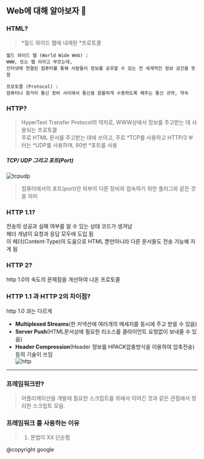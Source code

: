## Web에 대해 알아보자 🔎 

### HTML? 
> *월드 와이드 웹에 내재된 *프로토콜   

``` 
월드 와이드 웹 (World Wide Web) :
WWW, 또는 웹 이라고 부르는데,
인터넷에 연결된 컴퓨터를 통해 사람들이 정보를 공유할 수 있는 전 세계적인 정보 공간을 뜻 함 

프로토콜 (Protocol) :
컴퓨터나 원거리 통신 장비 사이에서 통신을 원활하게 수용하도록 해주는 통신 규약, 약속
```

### HTTP? 
> HyperText Transfer Protocol의 약자로, WWW상에서 정보를 주고받는 데 사용되는 프로토콜 <br>
주로 HTML 문서를 주고받는 데에 쓰이고, 주로 *TCP를 사용하고 HTTP/3 부터는 *UDP를 사용하며, 80번 *포트를 사용

##### TCP/ UDP 그리고 포트(Port)
![tcpudp](https://user-images.githubusercontent.com/68890057/103987937-959bdf80-51d0-11eb-9a37-df1cb9f7d35b.jpg)
>컴퓨터에서의 포트(port)란 외부의 다른 장비와 접속하기 위한 플러그와 같은 것을 의미

### HTTP 1.1?
전송의 성공과 실패 여부를 알 수 있는 상태 코드가 생겨남 <br>
헤더 개념이 요청과 응답 모두에 도입 됨 <br>
이 헤더(Content-Type)의 도움으로 HTML 뿐만아니라 다른 문서들도 전송 가능해 지게 됨

### HTTP 2?
http 1.0의 속도의 문제점을 개선하여 나온 프로토콜 <br>

### HTTP 1.1 과 HTTP 2의 차이점?
http 1.0 과는 다르게      
* **Multiplexed Streams**(한 커넥션에 여러개의 메세지를 동시에 주고 받을 수 있음)
* **Server Push**(HTML문서상에 필요한 리소스를 클라이언트 요청없이 보내줄 수 있음)
* **Header Compression**(Header 정보를 HPACK압충방식을 이용하여 압축전송) 등의 기술이 쓰임 <br>
![http](https://user-images.githubusercontent.com/68890057/103990667-f4635800-51d4-11eb-99eb-b079dfa888a6.png)


---
### 프레임워크란?
> 어플리케이션을 개발에 필요한 스크립트를 위에서 이야긴 것과 같은 관점에서 정리한 스크립트 모음. 

### 프레임워크 를 사용하는 이유
> 1. 문법이 XX 단순함


@copyright google

 